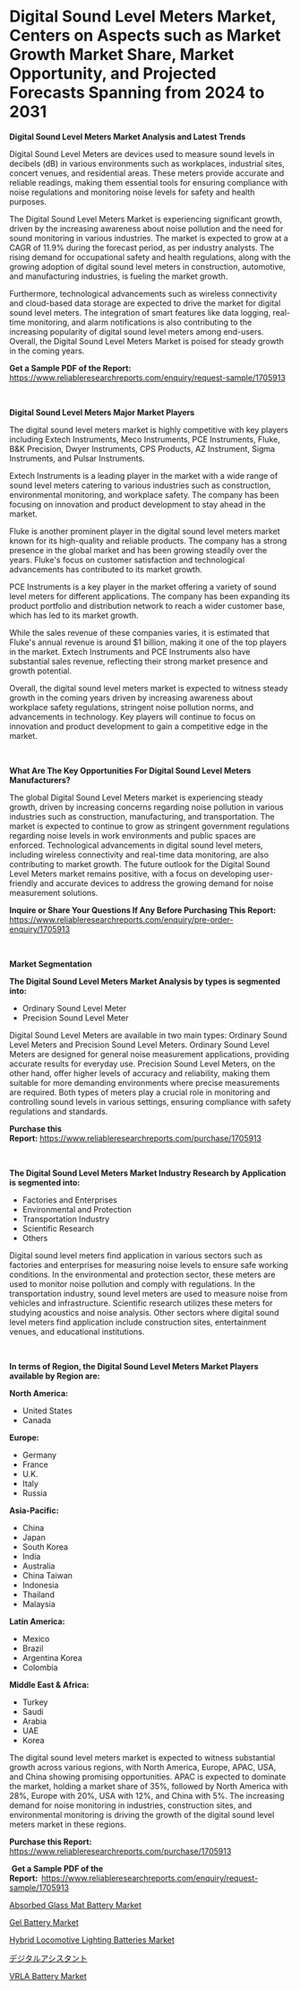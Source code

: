 <p><h1>Digital Sound Level Meters Market, Centers on Aspects such as Market Growth Market Share, Market Opportunity, and Projected Forecasts Spanning from 2024 to 2031</h1></p><p><strong>Digital Sound Level Meters Market Analysis and Latest Trends</strong></p>
<p><p>Digital Sound Level Meters are devices used to measure sound levels in decibels (dB) in various environments such as workplaces, industrial sites, concert venues, and residential areas. These meters provide accurate and reliable readings, making them essential tools for ensuring compliance with noise regulations and monitoring noise levels for safety and health purposes.</p><p>The Digital Sound Level Meters Market is experiencing significant growth, driven by the increasing awareness about noise pollution and the need for sound monitoring in various industries. The market is expected to grow at a CAGR of 11.9% during the forecast period, as per industry analysts. The rising demand for occupational safety and health regulations, along with the growing adoption of digital sound level meters in construction, automotive, and manufacturing industries, is fueling the market growth.</p><p>Furthermore, technological advancements such as wireless connectivity and cloud-based data storage are expected to drive the market for digital sound level meters. The integration of smart features like data logging, real-time monitoring, and alarm notifications is also contributing to the increasing popularity of digital sound level meters among end-users. Overall, the Digital Sound Level Meters Market is poised for steady growth in the coming years.</p></p>
<p><strong>Get a Sample PDF of the Report:&nbsp;</strong> <a href="https://www.reliableresearchreports.com/enquiry/request-sample/1705913">https://www.reliableresearchreports.com/enquiry/request-sample/1705913</a></p>
<p>&nbsp;</p>
<p><strong>Digital Sound Level Meters Major Market Players</strong></p>
<p><p>The digital sound level meters market is highly competitive with key players including Extech Instruments, Meco Instruments, PCE Instruments, Fluke, B&K Precision, Dwyer Instruments, CPS Products, AZ Instrument, Sigma Instruments, and Pulsar Instruments. </p><p>Extech Instruments is a leading player in the market with a wide range of sound level meters catering to various industries such as construction, environmental monitoring, and workplace safety. The company has been focusing on innovation and product development to stay ahead in the market.</p><p>Fluke is another prominent player in the digital sound level meters market known for its high-quality and reliable products. The company has a strong presence in the global market and has been growing steadily over the years. Fluke's focus on customer satisfaction and technological advancements has contributed to its market growth.</p><p>PCE Instruments is a key player in the market offering a variety of sound level meters for different applications. The company has been expanding its product portfolio and distribution network to reach a wider customer base, which has led to its market growth.</p><p>While the sales revenue of these companies varies, it is estimated that Fluke's annual revenue is around $1 billion, making it one of the top players in the market. Extech Instruments and PCE Instruments also have substantial sales revenue, reflecting their strong market presence and growth potential.</p><p>Overall, the digital sound level meters market is expected to witness steady growth in the coming years driven by increasing awareness about workplace safety regulations, stringent noise pollution norms, and advancements in technology. Key players will continue to focus on innovation and product development to gain a competitive edge in the market.</p></p>
<p>&nbsp;</p>
<p><strong>What Are The Key Opportunities For Digital Sound Level Meters Manufacturers?</strong></p>
<p><p>The global Digital Sound Level Meters market is experiencing steady growth, driven by increasing concerns regarding noise pollution in various industries such as construction, manufacturing, and transportation. The market is expected to continue to grow as stringent government regulations regarding noise levels in work environments and public spaces are enforced. Technological advancements in digital sound level meters, including wireless connectivity and real-time data monitoring, are also contributing to market growth. The future outlook for the Digital Sound Level Meters market remains positive, with a focus on developing user-friendly and accurate devices to address the growing demand for noise measurement solutions.</p></p>
<p><strong>Inquire or Share Your Questions If Any Before Purchasing This Report:</strong> <a href="https://www.reliableresearchreports.com/enquiry/pre-order-enquiry/1705913">https://www.reliableresearchreports.com/enquiry/pre-order-enquiry/1705913</a></p>
<p>&nbsp;</p>
<p><strong>Market Segmentation</strong></p>
<p><strong>The Digital Sound Level Meters Market Analysis by types is segmented into:</strong></p>
<p><ul><li>Ordinary Sound Level Meter</li><li>Precision Sound Level Meter</li></ul></p>
<p><p>Digital Sound Level Meters are available in two main types: Ordinary Sound Level Meters and Precision Sound Level Meters. Ordinary Sound Level Meters are designed for general noise measurement applications, providing accurate results for everyday use. Precision Sound Level Meters, on the other hand, offer higher levels of accuracy and reliability, making them suitable for more demanding environments where precise measurements are required. Both types of meters play a crucial role in monitoring and controlling sound levels in various settings, ensuring compliance with safety regulations and standards.</p></p>
<p><strong>Purchase this Report:&nbsp;</strong><a href="https://www.reliableresearchreports.com/purchase/1705913">https://www.reliableresearchreports.com/purchase/1705913</a></p>
<p>&nbsp;</p>
<p><strong>The Digital Sound Level Meters Market Industry Research by Application is segmented into:</strong></p>
<p><ul><li>Factories and Enterprises</li><li>Environmental and Protection</li><li>Transportation Industry</li><li>Scientific Research</li><li>Others</li></ul></p>
<p><p>Digital sound level meters find application in various sectors such as factories and enterprises for measuring noise levels to ensure safe working conditions. In the environmental and protection sector, these meters are used to monitor noise pollution and comply with regulations. In the transportation industry, sound level meters are used to measure noise from vehicles and infrastructure. Scientific research utilizes these meters for studying acoustics and noise analysis. Other sectors where digital sound level meters find application include construction sites, entertainment venues, and educational institutions.</p></p>
<p>&nbsp;</p>
<p><strong>In terms of Region, the Digital Sound Level Meters Market Players available by Region are:</strong></p>
<p>
    <p> <strong> North America: </strong>
        <ul>
            <li>United States</li>
            <li>Canada</li>
        </ul>
        </p> 
    <p> <strong> Europe: </strong>
        <ul>
            <li>Germany</li>
            <li>France</li>
            <li>U.K.</li>
            <li>Italy</li>
            <li>Russia</li>
        </ul>
        </p> 
    <p> <strong> Asia-Pacific: </strong>
        <ul>
            <li>China</li>
            <li>Japan</li>
            <li>South Korea</li>
            <li>India</li>
            <li>Australia</li>
            <li>China Taiwan</li>
            <li>Indonesia</li>
            <li>Thailand</li>
            <li>Malaysia</li>
        </ul>
        </p> 
    <p> <strong> Latin America: </strong>
        <ul>
            <li>Mexico</li>
            <li>Brazil</li>
            <li>Argentina Korea</li>
            <li>Colombia</li>
        </ul>
        </p> 
    <p> <strong> Middle East & Africa: </strong>
        <ul>
            <li>Turkey</li>
            <li>Saudi</li>
            <li>Arabia</li>
            <li>UAE</li>
            <li>Korea</li>
        </ul>
    </p>
    </p>
<p><p>The digital sound level meters market is expected to witness substantial growth across various regions, with North America, Europe, APAC, USA, and China showing promising opportunities. APAC is expected to dominate the market, holding a market share of 35%, followed by North America with 28%, Europe with 20%, USA with 12%, and China with 5%. The increasing demand for noise monitoring in industries, construction sites, and environmental monitoring is driving the growth of the digital sound level meters market in these regions.</p></p>
<p><strong>Purchase this Report: </strong><a href="https://www.reliableresearchreports.com/purchase/1705913">https://www.reliableresearchreports.com/purchase/1705913</a></p>
<p>&nbsp;<strong>Get a Sample PDF of the Report:&nbsp;&nbsp;</strong><a href="https://www.reliableresearchreports.com/enquiry/request-sample/1705913">https://www.reliableresearchreports.com/enquiry/request-sample/1705913</a></p>
<p><strong></strong></p>
<p><p><a href="https://github.com/Chiragrp22/Market-Research-Report-List-3/blob/main/absorbed-glass-mat-battery-market.md">Absorbed Glass Mat Battery Market</a></p><p><a href="https://github.com/derrinmiltonellis35gcl/Market-Research-Report-List-1/blob/main/gel-battery-market.md">Gel Battery Market</a></p><p><a href="https://github.com/khansimonweber1lqujlwoz15d/Market-Research-Report-List-1/blob/main/hybrid-locomotive-lighting-batteries-market.md">Hybrid Locomotive Lighting Batteries Market</a></p><p><a href="https://github.com/lababdou/Market-Research-Report-List-2/blob/main/1043572182354.md">デジタルアシスタント</a></p><p><a href="https://github.com/Sherrillcrooksxa8i18ucf2m/Market-Research-Report-List-1/blob/main/vrla-battery-market.md">VRLA Battery Market</a></p></p>